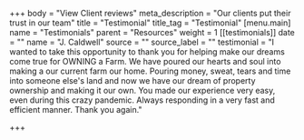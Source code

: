 +++
body = "View Client reviews"
meta_description = "Our clients put their trust in our team"
title = "Testimonial"
title_tag = "Testimonial"
[menu.main]
name = "Testimonials"
parent = "Resources"
weight = 1
[[testimonials]]
date = ""
name = "J. Caldwell"
source = ""
source_label = ""
testimonial = "I wanted to take this opportunity to thank you for helping make our dreams come true for OWNING a Farm.  We have poured our hearts and soul into making a our current farm our home.  Pouring money, sweat, tears and time into someone else's land and now we have our dream of property ownership and making it our own.  You made our experience very easy, even during this crazy pandemic.  Always responding in a very fast and efficient manner.  Thank you again."

+++
